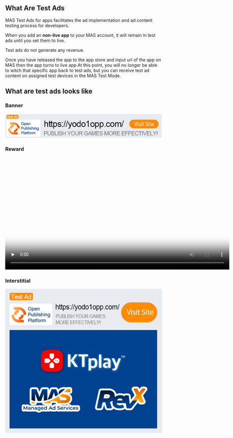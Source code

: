 ## What Are Test Ads
MAS Test Ads for apps facilitates the ad implementation and ad content testing process for developers.


When you add an **non-live app** to your MAS account, it will remain in test ads until you set them to live. 


Test ads do not generate any revenue.


Once you have released the app to the app store and input url of the app on MAS then the app turns to live app.At this point, you will no longer be able to witch that specific app back to test ads, but you can receive test ad content on assigned test devices in the MAS Test Mode.

## What are test ads looks like

### Banner
![image.png](./../resource/test-ads-1.png)

### Reward
<video id="video" controls="" preload="none" width="720" poster="https://gw.alipayobjects.com/mdn/prod_resou/afts/img/A*NNs6TKOR3isAAAAAAAAAAABkARQnAQ">
    <source id="mp4" src="./../resource/test-ads.mp4" type="video/mp4">
</video>

### Interstitial
![image.png](./../resource/test-ads-2.png)


